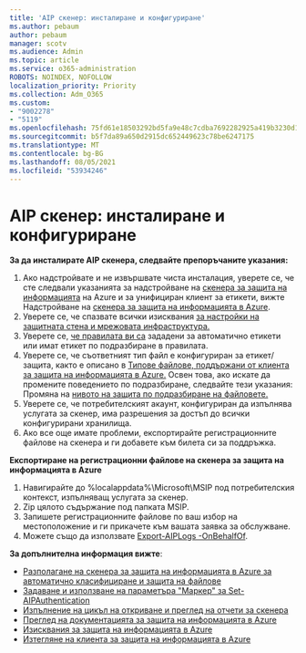 ```yaml
---
title: 'AIP скенер: инсталиране и конфигуриране'
ms.author: pebaum
author: pebaum
manager: scotv
ms.audience: Admin
ms.topic: article
ms.service: o365-administration
ROBOTS: NOINDEX, NOFOLLOW
localization_priority: Priority
ms.collection: Adm_O365
ms.custom:
- "9002278"
- "5119"
ms.openlocfilehash: 75fd61e18503292bd5fa9e48c7cdba7692282925a419b3230d17448eab928ba0
ms.sourcegitcommit: b5f7da89a650d2915dc652449623c78be6247175
ms.translationtype: MT
ms.contentlocale: bg-BG
ms.lasthandoff: 08/05/2021
ms.locfileid: "53934246"
---
```

# <a name="aip-scanner-installation-and-configuration"></a>AIP скенер: инсталиране и конфигуриране

**За да инсталирате AIP скенера, следвайте препоръчаните указания:**

1. Ако надстройвате и не извършвате чиста инсталация, уверете се, че сте следвали указанията за надстройване на [скенера за защита на информацията](https://docs.microsoft.com/azure/information-protection/rms-client/client-admin-guide#upgrading-the-azure-information-protection-scanner) на Azure и за унифициран клиент за етикети, вижте Надстройване на [скенера за защита на информацията в Azure](https://docs.microsoft.com/azure/information-protection/rms-client/clientv2-admin-guide#upgrading-the-azure-information-protection-scanner).
2. Уверете се, че спазвате всички изисквания [за настройки на защитната стена и мрежовата инфраструктура.](https://docs.microsoft.com/azure/information-protection/requirements#firewalls-and-network-infrastructure)
3. Уверете се, [че правилата ви са](https://docs.microsoft.com/azure/information-protection/configure-policy) зададени за автоматично етикети или имат етикет по подразбиране в правилата.
4. Уверете се, че съответният тип файл е конфигуриран за етикет/защита, както е описано в [Типове файлове, поддържани от клиента за защита на информацията в Azure.](https://docs.microsoft.com/azure/information-protection/rms-client/client-admin-guide-file-types#supported-file-types-for-classification-and-protection) Освен това, ако искате да промените поведението по подразбиране, следвайте тези указания: Промяна на [нивото на защита по подразбиране на файловете.](https://docs.microsoft.com/azure/information-protection/rms-client/client-admin-guide-file-types#changing-the-default-protection-level-of-files)
5. Уверете се, че потребителският акаунт, конфигуриран да изпълнява услугата за скенер, има разрешения за достъп до всички конфигурирани хранилища.
6. Ако все още имате проблеми, експортирайте регистрационните файлове на скенера и ги добавете към билета си за поддръжка.

**Експортиране на регистрационни файлове на скенера за защита на информацията в Azure**

1. Навигирайте до %localappdata%\Microsoft\MSIP под потребителския контекст, изпълняващ услугата за скенер.
2. Zip цялото съдържание под папката MSIP.
3. Запишете регистрационните файлове по ваш избор на местоположение и ги прикачете към вашата заявка за обслужване.
4. Можете също да използвате [Export-AIPLogs -OnBehalfOf](https://docs.microsoft.com/powershell/module/azureinformationprotection/export-aiplogs?view=azureipps).

**За допълнителна информация вижте**:
- [Разполагане на скенера за защита на информацията в Azure за автоматично класифициране и защита на файлове](https://docs.microsoft.com/azure/information-protection/deploy-aip-scanner)
- [Задаване и използване на параметъра "Маркер" за Set-AIPAuthentication](https://docs.microsoft.com/azure/information-protection/rms-client/client-admin-guide-powershell#specify-and-use-the-token-parameter-for-set-aipauthentication)
- [Изпълнение на цикъл на откриване и преглед на отчети за скенера](https://docs.microsoft.com/azure/information-protection/deploy-aip-scanner#run-a-discovery-cycle-and-view-reports-for-the-scanner)
- [Преглед на документацията за защита на информацията в Azure](https://docs.microsoft.com/azure/information-protection/what-is-information-protection)
- [Изисквания за защита на информацията в Azure](https://docs.microsoft.com/azure/information-protection/get-started/requirements)
- [Изтегляне на клиента за защита на информацията в Azure](https://www.microsoft.com/download/details.aspx?id=53018)
